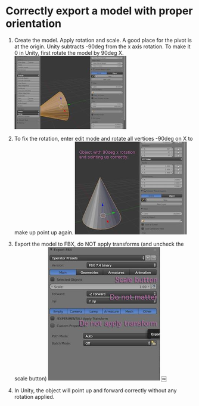 # Correctly export a model with proper orientation

1. Create the model. Apply rotation and scale. A good place for the pivot is at the origin. 
Unity subtracts -90deg from the x axis rotation. To make it 0 in Unity, first rotate the model by 90deg X.
![Step1](images/rotation_step_1.jpeg)

3. To fix the rotation, enter edit mode and rotate all vertices -90deg on X to make up point up again. 
![Step1](images/rotation_step_2.jpeg)

4. Export the model to FBX, do NOT apply transforms (and uncheck the scale button)
![Step1](images/rotation_step_3.jpeg)
￼
4. In Unity, the object will point up and forward correctly without any rotation applied. 

